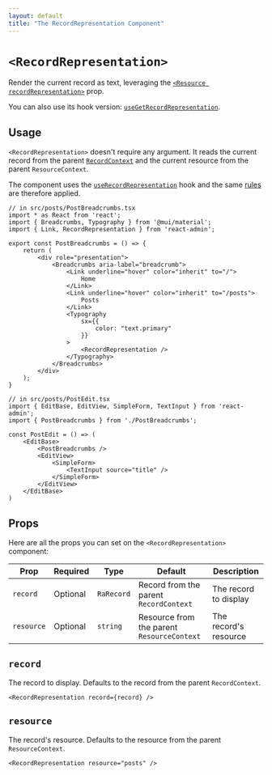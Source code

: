 ```yaml
---
layout: default
title: "The RecordRepresentation Component"
---
```


# `<RecordRepresentation>`

Render the current record as text, leveraging the [`<Resource recordRepresentation>`](./Resource.md#recordrepresentation) prop.

You can also use its hook version: [`useGetRecordRepresentation`](./useGetRecordRepresentation.md).

## Usage

`<RecordRepresentation>` doesn't require any argument. It reads the current record from the parent [`RecordContext`](./useRecordContext.md) and the current resource from the parent `ResourceContext`.

The component uses the [`useRecordRepresentation`](./useRecordRepresentation.md) hook and the same [rules](./useRecordRepresentation.md#preferences) are therefore applied.

```tsx
// in src/posts/PostBreadcrumbs.tsx
import * as React from 'react';
import { Breadcrumbs, Typography } from '@mui/material';
import { Link, RecordRepresentation } from 'react-admin';

export const PostBreadcrumbs = () => {
    return (
        <div role="presentation">
            <Breadcrumbs aria-label="breadcrumb">
                <Link underline="hover" color="inherit" to="/">
                    Home
                </Link>
                <Link underline="hover" color="inherit" to="/posts">
                    Posts
                </Link>
                <Typography
                    sx={{
                        color: "text.primary"
                    }}
                >
                    <RecordRepresentation />
                </Typography>
            </Breadcrumbs>
        </div>
    );
}

// in src/posts/PostEdit.tsx
import { EditBase, EditView, SimpleForm, TextInput } from 'react-admin';
import { PostBreadcrumbs } from './PostBreadcrumbs';

const PostEdit = () => (
    <EditBase>
        <PostBreadcrumbs />
        <EditView>
            <SimpleForm>
                <TextInput source="title" />
            </SimpleForm>
        </EditView>
    </EditBase>
)
```

## Props

Here are all the props you can set on the `<RecordRepresentation>` component:

| Prop       | Required | Type       | Default                                    | Description           |
| ---------- | -------- | ---------- | ------------------------------------------ | ----------------------|
| `record`   | Optional | `RaRecord` | Record from the parent `RecordContext`     | The record to display |
| `resource` | Optional | `string`   | Resource from the parent `ResourceContext` | The record's resource |

## `record`

The record to display. Defaults to the record from the parent `RecordContext`.

```tsx
<RecordRepresentation record={record} />
```

## `resource`

The record's resource. Defaults to the resource from the parent `ResourceContext`.

```tsx
<RecordRepresentation resource="posts" />
```
